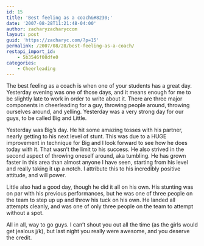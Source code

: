 ```yaml
---
id: 15
title: 'Best feeling as a coach&#8230;'
date: '2007-08-28T11:21:48-04:00'
author: zacharyzacharyccom
layout: post
guid: 'https://zacharyc.com/?p=15'
permalink: /2007/08/28/best-feeling-as-a-coach/
restapi_import_id:
    - 5b3546f08dfe0
categories:
    - Cheerleading
---
```


The best feeling as a coach is when one of your students has a great day. Yesterday evening was one of those days, and it means enough for me to be slightly late to work in order to write about it. There are three major components in cheerleading for a guy, throwing people around, throwing ourselves around, and yelling. Yesterday was a very strong day for our guys, to be called Big and Little.

Yesterday was Big’s day. He hit some amazing tosses with his partner, nearly getting to his next level of stunt. This was due to a HUGE improvement in technique for Big and I look forward to see how he does today with it. That wasn’t the limit to his success. He also strived in the second aspect of throwing oneself around, aka tumbling. He has grown faster in this area than almost anyone I have seen, starting from his level and really taking it up a notch. I attribute this to his incredibly positive attitude, and will power.

Little also had a good day, though he did it all on his own. His stunting was on par with his previous performances, but he was one of three people on the team to step up up and throw his tuck on his own. He landed all attempts cleanly, and was one of only three people on the team to attempt without a spot.

All in all, way to go guys. I can’t shout you out all the time (as the girls would get jealous j/k), but last night you really were awesome, and you deserve the credit.